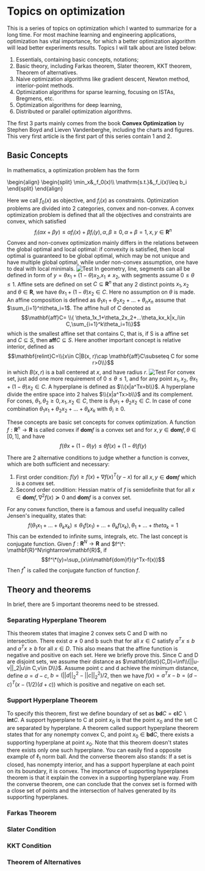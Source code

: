 # Topics on optimization

This is a series of topics on optimization which I wanted to summarize for a long time. For most machine learning and engineering applications, optimization has vital importance, for which a better optimization algorithm will lead better experiments results. Topics I will talk about are listed below:

1. Essentials, containing basic concepts, notations;
2. Basic theory, including Farkas theorem, Slater theorem, KKT theorem, Theorem of alternatives.
3. Naive optimization algorithms like gradient descent, Newton method, interior-point methods.
4. Optimization algorithms for sparse learning, focusing on ISTAs, Bregmens, etc.
5. Optimization algorithms for deep learning,
6. Distributed or parallel optimization algorithms.

The first 3 parts mainly comes from the book **Convex Optimization** by Stephen Boyd and Lieven Vandenberghe, including the charts and figures. This very first article is the first part of this series contain 1 and 2.

## Basic Concepts
In mathematics, a optimization problem has the form

\begin{align}
\begin{split}
\min_x&\,\,f_0(x)\\\\
\mathrm{s.t.}&\,\,f_i(x)\leq b_i
\end{split}
\end{align}

Here we call $f_0(x)$ as objective, and $f_i(x)$ as constraints. Optimization problems are divided into 2 categories, convex and non-convex. A convex optimization problem is defined that all the objectives and constraints are convex, which satisfied $$f_i(\alpha x+\beta y)\leq \alpha f_i(x)+\beta f_i(y),\alpha,\beta\geq 0,\alpha+\beta=1, x,y\in\mathbf{R}^n$$ Convex and non-convex optimization mainly differs in the relations between the global optimal and local optimal: if convexity is satisfied, then local optimal is guaranteed to be global optimal, which may be not unique and have multiple global optimal, while under non-convex assumption, one have to deal with local minimals.
![Test](/Users/yancz1989/Documents/working/doc/review/images/0001_segment.png "segments and lines")
In geometry, line, segments can all be defined in form of $y=\theta x_1+(1-\theta)x_2$,$x_1\neq x_2$, with segments assume $0\leq\theta\leq 1$. Affine sets are defined on set $C\subseteq \mathbf{R}^n$ that any 2 distinct points $x_1, x_2$ and $\theta\in \mathbf{R}$, we have $\theta x_1 + (1-\theta)x_2\in C$. Here no assumption on $\theta$ is made. An affine composition is defined as $\theta_1x_1+\theta_2x_2+...+\theta_nx_n$ assume that $\sum_{i=1}^n\theta_i=1$. The affine hull of $C$ denoted as$$\mathbf{aff}C= \\{ \theta_1x_1+\theta_2x_2+...\theta_kx_k|x_i\in C,\sum_{i=1}^k\theta_i=1\\}$$which is the smallest affine set that contains C, that is, if S is a affine set and $C\subseteq S$, then $\mathbf{aff}C\subseteq S$.
Here another important concept is relative interior, defined as$$\mathbf{relint}C=\\{x\in C|B(x, r)\cap \mathbf{aff}C\subseteq C for some r>0\\}$$in which $B(x, r)$ is a ball centered at $x$, and have radius $r$.
![Test](/Users/yancz1989/Documents/working/doc/review/images/0002_convex.png "segments and lines")
For convex set, just add one more requirement of $0\leq\theta\leq 1$, and for any point $x_1, x_2$, $\theta x_1+(1-\theta)x_2\in C$. A hyperplane is defined as $\\{x|a^Tx=b\\}$. A hyperplane divide the entire space into 2 halves $\\{x|a^Tx>b\\}$ and its complement. For cones, $\theta_1, \theta_2\geq 0, x_1,x_2\in C$, there is $\theta_1x_1+\theta_2x_2\in C$. In case of cone combination $\theta_1x_1+\theta_2x_2+...+\theta_kx_k$ with $\theta_i\geq0$.

These concepts are basic set concepts for convex optimization. A function $f:\mathbf{R}^n\rightarrow\mathbf{R}$ is called convex if $\mathbf{dom} f$ is a convex set and for $x,y\in\mathbf{dom}f, \theta\in[0,1]$, and have $$f(\theta x+(1-\theta)y)\leq\theta f(x)+(1-\theta)f(y)$$

There are 2 alternative conditions to judge whether a function is convex, which are both sufficient and necessary:

1. First order condition: $f(y)\geq f(x)+\nabla f(x)^T(y-x)$ for all $x,y\in\mathbf{dom}f$ which is a convex set.
2. Second order condition: Hessian matrix of $f$ is semidefinite that for all $x\in\mathbf{dom}f, \nabla^2f(x)\succeq 0$ and $\mathbf{dom}f$ is a convex set.

For any convex function, there is a famous and useful inequality called Jensen's inequality, states that:$$
f(\theta_1x_1+...+\theta_kx_k)\leq\theta_1f(x_1)+...+\theta_kf(x_k),\theta_1+...+theta_k=1
$$This can be extended to infinite sums, integrals, etc.
The last concept is conjugate function. Given $f: \mathbf{R}^N\rightarrow\mathbf{R}$ and $f^\*: \mathbf{R}^N\rightarrow\mathbf{R}$, if$$f^\*(y)=\sup_{x\in\mathbf{dom}f}(y^Tx-f(x))$$ Then $f^*$ is called the conjugate function of function $f$.

## Theory and theorems
In brief, there are 5 important theorems need to be stressed.
### Separating Hyperplane Theorem
This theorem states that imagine 2 convex sets C and D with no intersection. There exist $a\neq0$ and b such that for all $x\in C$ satisfy $a^Tx\leq b$ and $a^Tx\geq b$ for all $x\in D$. This also means that the affine function is negative and positive on each set.
Here we briefly prove this. Since C and D are disjoint sets, we assume their distance as $\mathbf{dist}(C,D)=\inf\\{||u-v||_2|u\in C,v\in D\\}$. Assume point c and d achieve the minimum distance, define $a=d-c$, $b=(||d||^2_2-||c||_2^2)/2$, then we have $f(x)=a^Tx-b=(d-c)^T(x-(1/2)(d+c))$ which is positive and negative on each set.
### Support Hyperplane Theorem
To specify this theorem, first we define boundary of set as $\mathbf{bd}C=\mathbf{cl}C\backslash \mathbf{int}C$. A support hyperplane to C at point $x_0$ is that the point $x_0$ and the set C are separated by hyperplane. A theorem called support hyperplane theorem states that for any nonempty convex C, and point $x_0\in \mathbf{bd}C$, there exists a supporting hyperplane at point $x_0$. Note that this theorem doesn't states there exists only one such hyperplane. You can easily find a opposite example of $\ell_1$ norm ball. And the converse theorem also stands: If a set is closed, has nonempty interior, and has a support hyperplane at each point on its boundary, it is convex.
The importance of supporting hyperplanes theorem is that it explain the convex in a supporting hyperplane way. From the converse theorem, one can conclude that the convex set is formed with a close set of points and the intersection of halves generated by its supporting hyperplanes.
### Farkas Theorem

### Slater Condition

### KKT Condition

### Theorem of Alternatives
